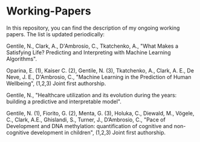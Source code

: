 # Working-Papers
In this repository, you can find the description of my ongoing working papers. The list is updated periodically:

Gentile, N., Clark, A., D'Ambrosio, C., Tkatchenko, A., "What Makes a Satisfying Life? Predicting and Interpreting with Machine Learning Algorithms".

Oparina, E. (1), Kaiser C. (2), Gentile, N. (3), Tkatchenko, A., Clark, A. E., De Neve, J. E., D'Ambrosio, C., "Machine Learning in the Prediction of Human Wellbeing", (1,2,3) Joint first authorship.
 
Gentile, N., "Healthcare utilization and its evolution during the years: building a predictive and interpretable model".

Gentile, N. (1), Fiorito, G. (2), Menta, G. (3), Holuka, C., Diewald, M., Vögele, C., Clark, A.E., Ghislandi, S., Turner, J., D’Ambrosio, C., "Pace of Development and DNA methylation: quantification of cognitive and non-cognitive development in children", (1,2,3) Joint first authorship.
